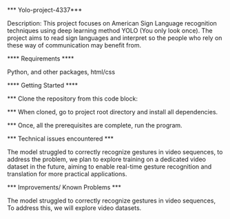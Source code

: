 *** Yolo-project-4337***


Description: This project focuses on American Sign Language recognition techniques using  deep learning method YOLO (You only look once). The project aims to read sign languages and interpret so the people who rely on these way of communication may benefit from.

**** Requirements ****


Python, and other packages, html/css

**** Getting Started ****


*** Clone the repository from this code block:

*** When cloned, go to project root directory and install all dependencies.

*** Once, all the prerequisites are complete, run the program.


*** Technical issues encountered ***

   
The model struggled to correctly recognize gestures in video sequences, to address the problem, we plan to explore training on a dedicated video dataset in the future, aiming to enable real-time gesture recognition and translation for more practical applications.


*** Improvements/ Known Problems ***


The model struggled to correctly recognize gestures in video sequences, To address this, we will explore video datasets. 
